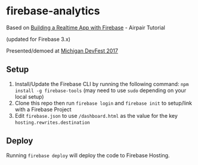 firebase-analytics
=====================

Based on [Building a Realtime App with Firebase] - Airpair Tutorial

(updated for Firebase 3.x)

Presented/demoed at [Michigan DevFest 2017]

## Setup

1. Install/Update the Firebase CLI by running the following command: `npm install -g firebase-tools`
    (may need to use `sudo` depending on your local setup)
1. Clone this repo then run `firebase login` and `firebase init` to setup/link with a Firebase Project
1. Edit `firebase.json` to use `/dashboard.html` as the value for the key `hosting.rewrites.destination`

## Deploy

Running `firebase deploy` will deploy the code to Firebase Hosting.

[Building a Realtime App with Firebase]: https://www.airpair.com/firebase/posts/firebase-building-realtime-app
[Firebase Console]: https://console.firebase.google.com
[Michigan DevFest 2017]: https://devfest2017-8f458.firebaseapp.com/schedule/day1?sessionId=504
